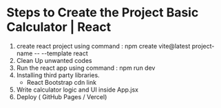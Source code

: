# Steps to Create the Project Basic Calculator | React


1. create react project using command : npm create vite@latest project-name -- --template react
2. Clean Up unwanted codes
3. Run the react app using command : npm run dev
4. Installing third party libraries.
     - React Bootstrap cdn link
5. Write calculator logic and UI inside App.jsx 
6. Deploy ( GitHub Pages / Vercel)